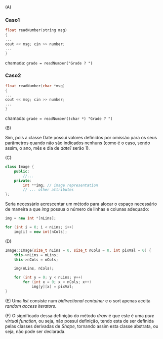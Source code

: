 (A)

### Caso1	

```cpp                                      
float readNumber(string msg)                                    
{
...
cout << msg; cin >> number;
...
}
```
chamada: `grade = readNumber("Grade ? ")`       

### Caso2

```cpp                                                          
float readNumber(char *msg)                                    
{
...
cout << msg; cin >> number;
...
}
```
chamada: `grade = readNumber((char *) "Grade ? ")`	

(B) 

Sim, pois a classe Date possui valores definidos por omissão para os seus parâmetros quando não são indicados nenhuns (como é o caso, sendo assim, o ano, mês e dia de *date1* serão 1).
  
(C)  

```cpp
class Image {
	public:
		//...
	private:
		int **img; // image representation
		// ... other attributes
};
```
  
Seria necessário acrescentar um método para alocar o espaço necessário de maneira a que *img* possua o número de linhas e colunas adequado:

```cpp
img = new int *[nLins];

for (int i = 0; i < nLins; i++)
	img[i] = new int[nCols];
```

(D)
```cpp
Image::Image(size_t nLins = 0, size_t nCols = 0, int pixVal = 0) {
	this->nLins = nLins;
	this->nCols = nCols;

	img(nLins, nCols);

	for (int y = 0; y < nLins; y++)
		for (int x = 0; x < nCols; x++)
			img[y][x] = pixVal;
}
```

(E) Uma *list* consiste num *bidirectional container* e o sort apenas aceita *random access iterators*.

(F) O significado dessa definição do método *draw* é que este é uma *pure virtual function*, ou seja, não possui definição, tendo esta de ser definida pelas classes derivadas de *Shape*, tornando assim esta classe abstrata, ou seja, não pode ser declarada.